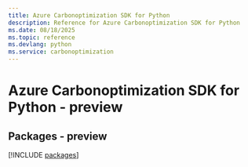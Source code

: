 ```yaml
---
title: Azure Carbonoptimization SDK for Python
description: Reference for Azure Carbonoptimization SDK for Python
ms.date: 08/18/2025
ms.topic: reference
ms.devlang: python
ms.service: carbonoptimization
---
```

# Azure Carbonoptimization SDK for Python - preview
## Packages - preview
[!INCLUDE [packages](carbonoptimization-index.md)]
